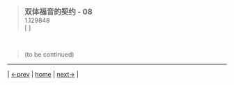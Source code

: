 > <big> **双体福音的契约 - 08** </big>  
> 1.129848  
> [  ] 





<br/>

> (to be continued)
---

| [←prev](./0025) | [home](../../) | [next→](./0027) |

